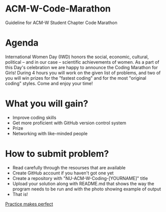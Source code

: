 # ACM-W-Code-Marathon
Guideline for ACM-W Student Chapter Code Marathon
# Agenda
International Women Day (IWD) honors the social, economic, cultural, political – and in our case – scientific achievements of women.
As a part of this Day's celebration we are happy to announce the Coding Marathon for Girls!
During 4 hours you will work on the given list of problems, and two of you will win prizes for the "fastest coding" and for the most "original coding" styles.
Come and enjoy your time!
# What you will gain?
- Improve coding skills
- Get more proficient with GitHub version control system
- Prize
- Networking with like-minded people
# How to submit problem? 
- Read carefully through the resourses that are available
- Create GitHub account if you haven't got one yet
- Create a repository with "NU-ACM-W-Coding-[YOURNAME]" title
- Upload your solution along with README.md that shows the way the program needs to be run and with the photo showing example of output
- That is!

[Practice makes perfect](https://pp.userapi.com/c824410/v824410951/c7402/kOsoDXS2KJY.jpg)
